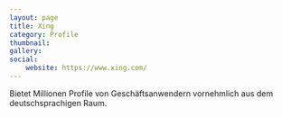 ```yaml
---
layout: page
title: Xing
category: Profile
thumbnail:
gallery:
social:
    website: https://www.xing.com/
---
```

Bietet Millionen Profile von Geschäftsanwendern vornehmlich aus dem deutschsprachigen Raum.